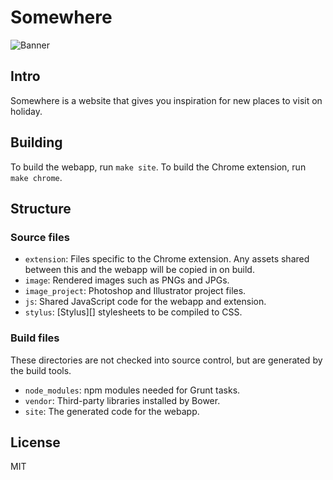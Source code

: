# Somewhere

![Banner](https://github.com/lavelle/somewhere/blob/master/image/banner.jpg "Banner")

## Intro

Somewhere is a website that gives you inspiration for new places to visit on holiday.

## Building

To build the webapp, run `make site`. To build the Chrome extension, run `make chrome`.

## Structure

### Source files

- `extension`: Files specific to the Chrome extension. Any assets shared between this and the webapp will be copied in on build.
- `image`: Rendered images such as PNGs and JPGs.
- `image_project`: Photoshop and Illustrator project files.
- `js`: Shared JavaScript code for the webapp and extension.
- `stylus`: [Stylus][] stylesheets to be compiled to CSS.

### Build files

These directories are not checked into source control, but are generated by the build tools.

- `node_modules`: npm modules needed for Grunt tasks.
- `vendor`: Third-party libraries installed by Bower.
- `site`: The generated code for the webapp.

## License

MIT
